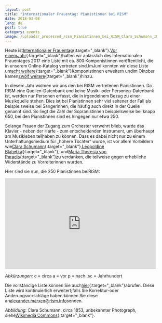 ```yaml
---
layout: post
title: "Internationaler Frauentag: Pianistinnen bei RISM"
date: 2018-03-08
lang: de
post: true
category: events
image: /uploads/_processed_/csm_Pianistinnen_bei_RISM_Clara_Schumann_1853_d73ea77a21.jpg
---
```



Heute ist[Internationaler Frauentag](https://www.internationalwomensday.com/){:target="_blank"}.[Vor einemJahr](http://www.rism.info/de/home/newsdetails/article/64/international-womens-day-women-composers-in-rism.html){:target="_blank"}hatten wir anlässlich des Internationalen Frauentages 2017 eine Liste mit ca. 800 Komponistinnen veröffentlicht, die in unserem Online-Katalog vertreten sind.ImJuni konnten wir diese Liste um[acht weitere](http://www.rism.info/de/home/newsdetails/article/64/eight-more-women-composers.html){:target="_blank"}Komponistinnen erweitern undim Oktober kamen[zwölf weitere](http://www.rism.info/de/home/newsdetails/article/64/twelve-more-women-composers.html){:target="_blank"}hinzu.

In diesem Jahr widmen wir uns den bei RISM vertretenen Pianistinnen. Da RISM eine Quellen-Datenbank und keine Musik- oder Personen-Datenbank ist, werden nur Personen erfasst, die in irgendeinem Bezug zu einer Musikquelle stehen. Dies ist bei Pianistinnen sehr viel seltener der Fall als beispielsweise bei Sängerinnen, die häufig auch direkt in der Quelle genannt sind. So liegt die Zahl der Sopranistinnen beispielsweise bei knapp 650, bei den Pianistinnen sind es hingegen nur etwa 250.

Solange Frauen der Zugang zum Orchester verwehrt blieb, wurde das Klavier - neben der Harfe - zum entscheidenden Instrument, um überhaupt am Musikleben teilhaben zu können. Dass es dabei nicht nur zu einem Unterhaltungsmedium für „höhere Töchter“ wurde, ist vor allem Vorbildern wie[Clara Schumann](https://opac.rism.info/search?View=rism&q=clara+schumann&Language=de){:target="_blank"},[Leopoldine Blahetka](https://opac.rism.info/search?View=rism&q=Leopoldine+Blahetka&Language=de){:target="_blank"}, und[Maria Theresia von Paradis](https://opac.rism.info/search?View=rism&q=Maria+Theresia+von+Paradis&Language=de){:target="_blank"}zu verdanken, die teilweise gegen erhebliche Widerstände zu Vorreiterinnen wurden.

Hier sind sie nun, die 250 Pianistinnen beiRISM:

<iframe width="500" height="300" scrolling="yes" frameborder="no" src="https://fusiontables.google.com/embedviz?viz=GVIZ&amp;t=TABLE&amp;q=select+col0%2C+col1%2C+col2+from+1n_oOky_F-B1bWWvUZ-egP-RgbymvtP3UAYdytHX5&amp;containerId=googft-gviz-canvas"></iframe>

_Abkürzungen:_
c = circa
a = vor
p = nach
.sc = Jahrhundert

Die vollständige Liste können Sie auch[hier](https://www.google.com/fusiontables/DataSource?docid=1n_oOky_F-B1bWWvUZ-egP-RgbymvtP3UAYdytHX5){:target="_blank"}abrufen.
Diese Liste wird kontinuierlich erweitert;falls Sie Korrektur-oder Änderungsvorschläge haben,können Sie diese an[alexander.marxen@rism.info](mailto:alexander.marxen@rism.info "Opens window for sending email")senden.

_Abbildung_: Clara Schumann, circa 1853, unbekannter Photograph, siehe[Wikimedia Commons](https://commons.wikimedia.org/w/index.php?curid=507751){:target="_blank"}.





<script type="text/javascript">var switchTo5x=true;</script><script type="text/javascript" src="http://w.sharethis.com/button/buttons.js"></script><script type="text/javascript">stLight.options({publisher: "9b601438-1ce1-49d8-bfd7-9cff5df54c17", doNotHash: false, doNotCopy: false, hashAddressBar: false});</script>